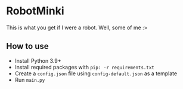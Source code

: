 ﻿# RobotMinki
This is what you get if I were a robot. Well, some of me :> 

## How to use ##
* Install Python 3.9+
* Install required packages with `pip: -r requirements.txt`
* Create a `config.json` file using `config-default.json` as a template
* Run `main.py`
